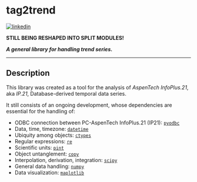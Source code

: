 **tag2trend**
==================

[![linkedin](https://static.licdn.com/scds/common/u/img/webpromo/btn_viewmy_160x25.png)](https://br.linkedin.com/pub/gabriel-saben%C3%A7a-gusm%C3%A3o/115/aa6/aa8)

**STILL BEING RESHAPED INTO SPLIT MODULES!**

***A general library for handling trend series.***

----------------
**Description**
----------------

This library was created as a tool for the analysis of *AspenTech InfoPlus.21*, aka *IP.21*, Database-derived temporal data series.

It still consists of an ongoing development, whose dependencies are essential for the handling of:

* ODBC connection between PC-AspenTech InfoPlus.21 (IP21): <a href="http://code.google.com/archive/p/pyodbc">`pyodbc`</a>
* Data, time, timezone: <a href="https://docs.python.org/2/library/datetime.html">`datetime`</a>
* Ubiquity among objects: <a href="https://docs.python.org/2/library/ctypes.html">`ctypes`</a>
* Regular expressions: <a href="https://docs.python.org/2/library/re.html">`re`</a>
* Scientific units: <a href="https://pint.readthedocs.org/">`pint`</a>
* Object untanglement: <a href="https://docs.python.org/2/library/copy.html">`copy`</a>
* Interpolation, derivation, integration: <a href="http://www.scipy.org/">`scipy`</a>
* General data handling: <a href="http://www.numpy.org/">`numpy`</a>
* Data visualization: <a href="http://matplotlib.org/">`maplotlib`</a>


